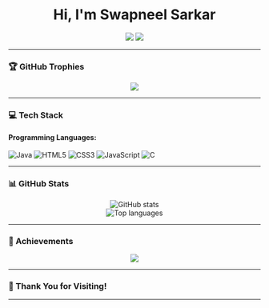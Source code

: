 <h1 align="center">Hi, I'm Swapneel Sarkar</h1>

<p align="center">
  <a href="www.linkedin.com/in/swapneel-sarkar-904944331"><img src="https://img.shields.io/badge/LinkedIn-blue?style=flat&logo=linkedin" /></a>
  <a href="mailto:swapneel14@gmail.com"><img src="https://img.shields.io/badge/Gmail-red?style=flat&logo=gmail&logoColor=white" /></a>
</p>

---

### 🏆 GitHub Trophies
<p align="center">
  <img src="https://github-profile-trophy.vercel.app/?username=Swapneel14&theme=algolia&column=7" />
</p>

---

### 💻 Tech Stack

#### Programming Languages:
![Java](https://img.shields.io/badge/Java-ED8B00?style=for-the-badge&logo=java&logoColor=white)
![HTML5](https://img.shields.io/badge/HTML5-e34c26?style=for-the-badge&logo=html5&logoColor=white)
![CSS3](https://img.shields.io/badge/CSS3-264de4?style=for-the-badge&logo=css3&logoColor=white)
![JavaScript](https://img.shields.io/badge/JavaScript-f7df1e?style=for-the-badge&logo=javascript&logoColor=black)
![C](https://img.shields.io/badge/C-00599C?style=for-the-badge&logo=c&logoColor=white)

---

### 📊 GitHub Stats

<p align="center">
  <img src="https://github-readme-stats.vercel.app/api?username=Swapneel14&show_icons=true&theme=radical" alt="GitHub stats" />
  <br />
  <img src="https://github-readme-stats.vercel.app/api/top-langs/?username=Swapneel14&layout=compact&theme=radical" alt="Top languages" />
</p>

---

### 🏁 Achievements

<p align="center">
  <img src="https://github-profile-trophy.vercel.app/?username=Swapneel14&theme=radical" />
</p>

---

### 🙌 Thank You for Visiting!

---



<!--
**Swapneel14/Swapneel14** is a ✨ _special_ ✨ repository because its `README.md` (this file) appears on your GitHub profile.

Here are some ideas to get you started:

- 🔭 I’m currently working on ...
- 🌱 I’m currently learning ...
- 👯 I’m looking to collaborate on ...
- 🤔 I’m looking for help with ...
- 💬 Ask me about ...
- 📫 How to reach me: ...
- 😄 Pronouns: ...
- ⚡ Fun fact: ...
-->
